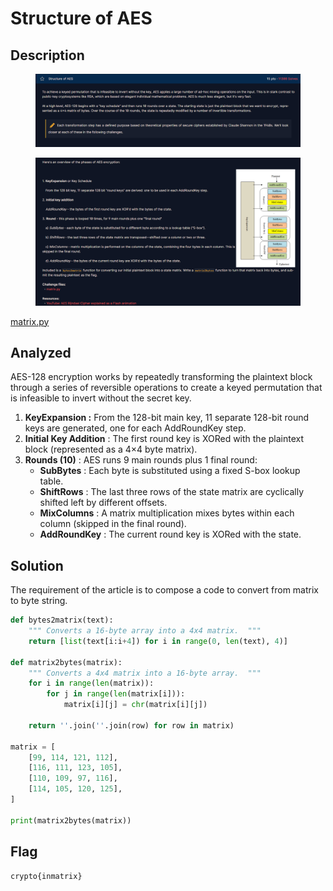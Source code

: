# Structure of AES

## Description

<figure><img src=".gitbook/assets/image (2).png" alt=""><figcaption></figcaption></figure>

<figure><img src=".gitbook/assets/image (3).png" alt=""><figcaption></figcaption></figure>

[matrix.py](https://github.com/Toandep27UwU/EHC_Award_2025/blob/main/week7-research1/crypto/.gitbook/assets/matrix.py)

## Analyzed

AES-128 encryption works by repeatedly transforming the plaintext block through a series of reversible operations to create a keyed permutation that is infeasible to invert without the secret key.

1. **KeyExpansion :** From the 128-bit main key, 11 separate 128-bit round keys are generated, one for each AddRoundKey step.
2. **Initial Key Addition** : The first round key is XORed with the plaintext block (represented as a 4×4 byte matrix).
3. **Rounds (10)** : AES runs 9 main rounds plus 1 final round:
   * **SubBytes** : Each byte is substituted using a fixed S-box lookup table.
   * **ShiftRows** : The last three rows of the state matrix are cyclically shifted left by different offsets.
   * **MixColumns** : A matrix multiplication mixes bytes within each column (skipped in the final round).
   * **AddRoundKey** : The current round key is XORed with the state.



## Solution

The requirement of the article is to compose a code to convert from matrix to byte string.

```python
def bytes2matrix(text):
    """ Converts a 16-byte array into a 4x4 matrix.  """
    return [list(text[i:i+4]) for i in range(0, len(text), 4)]

def matrix2bytes(matrix):
    """ Converts a 4x4 matrix into a 16-byte array.  """
    for i in range(len(matrix)):
        for j in range(len(matrix[i])):
            matrix[i][j] = chr(matrix[i][j])

    return ''.join(''.join(row) for row in matrix)

matrix = [
    [99, 114, 121, 112],
    [116, 111, 123, 105],
    [110, 109, 97, 116],
    [114, 105, 120, 125],
]

print(matrix2bytes(matrix))
```



## Flag

```
crypto{inmatrix}
```
